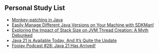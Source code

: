## Personal Study List
<!-- BLOG-POST-LIST:START -->
- [Monkey-patching in Java](https://foojay.io/today/monkey-patching-in-java/)
- [Easily Manage Different Java Versions on Your Machine with SDKMan!](https://foojay.io/today/easily-manage-different-java-versions-on-your-machine-with-sdkman/)
- [Exploring the Impact of Stack Size on JVM Thread Creation: A Myth Debunked](https://foojay.io/today/exploring-the-impact-of-stack-size-on-jvm-thread-creation-a-myth-debunked/)
- [Java 21 is Available Today, And It’s Quite the Update](https://foojay.io/today/java-21-is-available-today-and-its-quite-the-update/)
- [Foojay Podcast #28: Java 21 Has Arrived!](https://foojay.io/today/foojay-podcast-28/)
<!-- BLOG-POST-LIST:END -->  
